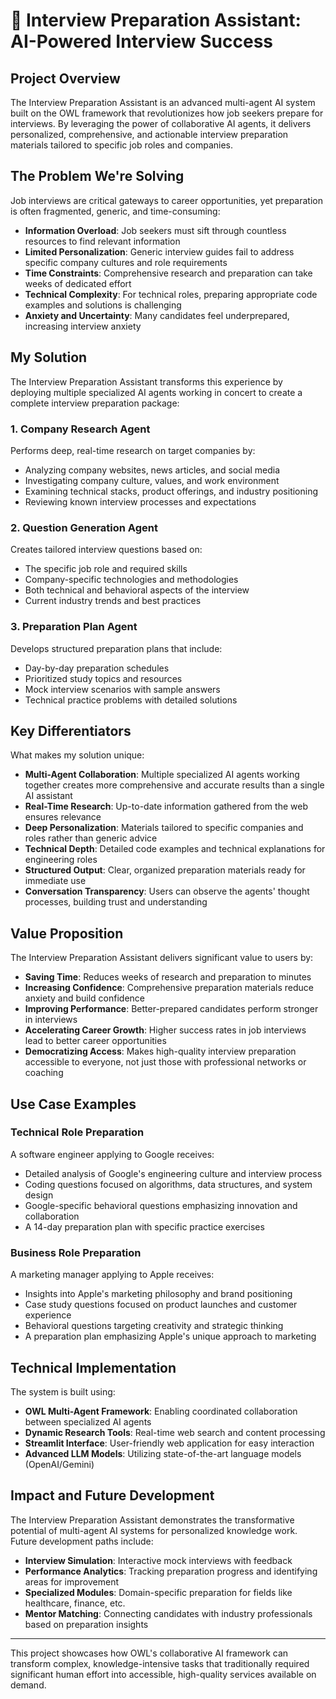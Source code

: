 # 🦉 Interview Preparation Assistant: AI-Powered Interview Success

## Project Overview

The Interview Preparation Assistant is an advanced multi-agent AI system built on the OWL framework that revolutionizes how job seekers prepare for interviews. By leveraging the power of collaborative AI agents, it delivers personalized, comprehensive, and actionable interview preparation materials tailored to specific job roles and companies.

## The Problem We're Solving

Job interviews are critical gateways to career opportunities, yet preparation is often fragmented, generic, and time-consuming:

- **Information Overload**: Job seekers must sift through countless resources to find relevant information
- **Limited Personalization**: Generic interview guides fail to address specific company cultures and role requirements
- **Time Constraints**: Comprehensive research and preparation can take weeks of dedicated effort
- **Technical Complexity**: For technical roles, preparing appropriate code examples and solutions is challenging
- **Anxiety and Uncertainty**: Many candidates feel underprepared, increasing interview anxiety

## My Solution

The Interview Preparation Assistant transforms this experience by deploying multiple specialized AI agents working in concert to create a complete interview preparation package:

### 1. Company Research Agent
Performs deep, real-time research on target companies by:
- Analyzing company websites, news articles, and social media
- Investigating company culture, values, and work environment
- Examining technical stacks, product offerings, and industry positioning
- Reviewing known interview processes and expectations

### 2. Question Generation Agent
Creates tailored interview questions based on:
- The specific job role and required skills
- Company-specific technologies and methodologies
- Both technical and behavioral aspects of the interview
- Current industry trends and best practices

### 3. Preparation Plan Agent
Develops structured preparation plans that include:
- Day-by-day preparation schedules
- Prioritized study topics and resources
- Mock interview scenarios with sample answers
- Technical practice problems with detailed solutions

## Key Differentiators

What makes my solution unique:

- **Multi-Agent Collaboration**: Multiple specialized AI agents working together creates more comprehensive and accurate results than a single AI assistant
- **Real-Time Research**: Up-to-date information gathered from the web ensures relevance
- **Deep Personalization**: Materials tailored to specific companies and roles rather than generic advice
- **Technical Depth**: Detailed code examples and technical explanations for engineering roles
- **Structured Output**: Clear, organized preparation materials ready for immediate use
- **Conversation Transparency**: Users can observe the agents' thought processes, building trust and understanding

## Value Proposition

The Interview Preparation Assistant delivers significant value to users by:

- **Saving Time**: Reduces weeks of research and preparation to minutes
- **Increasing Confidence**: Comprehensive preparation materials reduce anxiety and build confidence
- **Improving Performance**: Better-prepared candidates perform stronger in interviews
- **Accelerating Career Growth**: Higher success rates in job interviews lead to better career opportunities
- **Democratizing Access**: Makes high-quality interview preparation accessible to everyone, not just those with professional networks or coaching

## Use Case Examples

### Technical Role Preparation
A software engineer applying to Google receives:
- Detailed analysis of Google's engineering culture and interview process
- Coding questions focused on algorithms, data structures, and system design
- Google-specific behavioral questions emphasizing innovation and collaboration
- A 14-day preparation plan with specific practice exercises

### Business Role Preparation
A marketing manager applying to Apple receives:
- Insights into Apple's marketing philosophy and brand positioning
- Case study questions focused on product launches and customer experience
- Behavioral questions targeting creativity and strategic thinking
- A preparation plan emphasizing Apple's unique approach to marketing

## Technical Implementation

The system is built using:
- **OWL Multi-Agent Framework**: Enabling coordinated collaboration between specialized AI agents
- **Dynamic Research Tools**: Real-time web search and content processing
- **Streamlit Interface**: User-friendly web application for easy interaction
- **Advanced LLM Models**: Utilizing state-of-the-art language models (OpenAI/Gemini)

## Impact and Future Development

The Interview Preparation Assistant demonstrates the transformative potential of multi-agent AI systems for personalized knowledge work. Future development paths include:

- **Interview Simulation**: Interactive mock interviews with feedback
- **Performance Analytics**: Tracking preparation progress and identifying areas for improvement
- **Specialized Modules**: Domain-specific preparation for fields like healthcare, finance, etc.
- **Mentor Matching**: Connecting candidates with industry professionals based on preparation insights

---

This project showcases how OWL's collaborative AI framework can transform complex, knowledge-intensive tasks that traditionally required significant human effort into accessible, high-quality services available on demand.